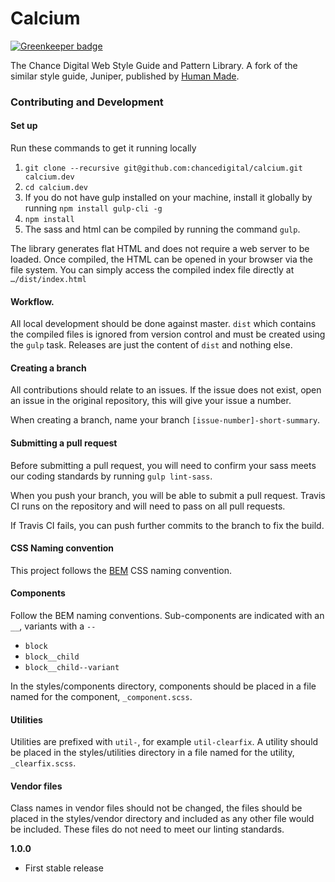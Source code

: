 # Calcium

[![Greenkeeper badge](https://badges.greenkeeper.io/chancedigital/calcium.svg)](https://greenkeeper.io/)

The Chance Digital Web Style Guide and Pattern Library. A fork of the similar style guide, Juniper, published by [Human Made](https://github.com/humanmade/hm-pattern-library).

### Contributing and Development

#### Set up

Run these commands to get it running locally

1. `git clone --recursive git@github.com:chancedigital/calcium.git calcium.dev`
2. `cd calcium.dev`
3. If you do not have gulp installed on your machine, install it globally by running `npm install gulp-cli -g`
4. `npm install`
5. The sass and html can be compiled by running the command `gulp`.

The library generates flat HTML and does not require a web server to be loaded. Once compiled, the HTML can be opened in your browser via the file system. You can simply access the compiled index file directly at `…/dist/index.html`

#### Workflow.

All local development should be done against master. `dist` which contains the compiled files is ignored from version control and must be created using the `gulp` task. Releases are just the content of `dist` and nothing else.

#### Creating a branch

All contributions should relate to an issues. If the issue does not exist, open an issue in the original repository, this will give your issue a number.

When creating a branch, name your branch `[issue-number]-short-summary`.

#### Submitting a pull request

Before submitting a pull request, you will need to confirm your sass meets our coding standards by running `gulp lint-sass`.

When you push your branch, you will be able to submit a pull request. Travis CI runs on the repository and will need to pass on all pull requests.

If Travis CI fails, you can push further commits to the branch to fix the build.

#### CSS Naming convention

This project follows the [BEM](http://getbem.com/) CSS naming convention.

#### Components

Follow the BEM naming conventions. Sub-components are indicated with an `__`, variants with a `--`

* `block`
* `block__child`
* `block__child--variant`

In the styles/components directory, components should be placed in a file named for the component, `_component.scss`.

#### Utilities

Utilities are prefixed with `util-`, for example `util-clearfix`. A utility should be placed in the styles/utilities directory in a file named for the utility, `_clearfix.scss`.

#### Vendor files

Class names in vendor files should not be changed, the files should be placed in the styles/vendor directory and included as any other file would be included. These files do not need to meet our linting standards.

**1.0.0**

* First stable release
